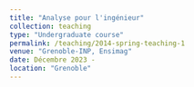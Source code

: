 ```yaml
---
title: "Analyse pour l'ingénieur"
collection: teaching
type: "Undergraduate course"
permalink: /teaching/2014-spring-teaching-1
venue: "Grenoble-INP, Ensimag"
date: Décembre 2023 - 
location: "Grenoble"
---
```

